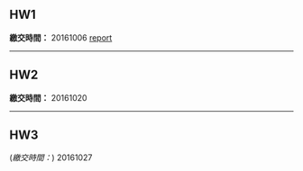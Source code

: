 ## HW1
**繳交時間：** 20161006
[report](https://github.com/WeiTingChen1217/ADIP_Homework/blob/master/HW1/HW1_report.pdf)

*************************************************
## HW2
**繳交時間：** 20161020

*************************************************
## HW3
(*繳交時間：*) 20161027


